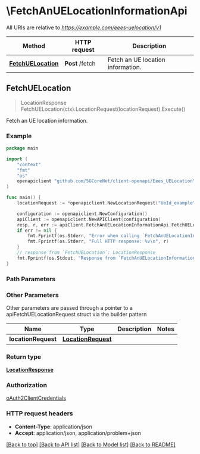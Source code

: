 # \FetchAnUELocationInformationApi

All URIs are relative to *https://example.com/eees-uelocation/v1*

Method | HTTP request | Description
------------- | ------------- | -------------
[**FetchUELocation**](FetchAnUELocationInformationApi.md#FetchUELocation) | **Post** /fetch | Fetch an UE location information.



## FetchUELocation

> LocationResponse FetchUELocation(ctx).LocationRequest(locationRequest).Execute()

Fetch an UE location information.

### Example

```go
package main

import (
    "context"
    "fmt"
    "os"
    openapiclient "github.com/5GCoreNet/client-openapi/Eees_UELocation"
)

func main() {
    locationRequest := *openapiclient.NewLocationRequest("UeId_example") // LocationRequest | 

    configuration := openapiclient.NewConfiguration()
    apiClient := openapiclient.NewAPIClient(configuration)
    resp, r, err := apiClient.FetchAnUELocationInformationApi.FetchUELocation(context.Background()).LocationRequest(locationRequest).Execute()
    if err != nil {
        fmt.Fprintf(os.Stderr, "Error when calling `FetchAnUELocationInformationApi.FetchUELocation``: %v\n", err)
        fmt.Fprintf(os.Stderr, "Full HTTP response: %v\n", r)
    }
    // response from `FetchUELocation`: LocationResponse
    fmt.Fprintf(os.Stdout, "Response from `FetchAnUELocationInformationApi.FetchUELocation`: %v\n", resp)
}
```

### Path Parameters



### Other Parameters

Other parameters are passed through a pointer to a apiFetchUELocationRequest struct via the builder pattern


Name | Type | Description  | Notes
------------- | ------------- | ------------- | -------------
 **locationRequest** | [**LocationRequest**](LocationRequest.md) |  | 

### Return type

[**LocationResponse**](LocationResponse.md)

### Authorization

[oAuth2ClientCredentials](../README.md#oAuth2ClientCredentials)

### HTTP request headers

- **Content-Type**: application/json
- **Accept**: application/json, application/problem+json

[[Back to top]](#) [[Back to API list]](../README.md#documentation-for-api-endpoints)
[[Back to Model list]](../README.md#documentation-for-models)
[[Back to README]](../README.md)

